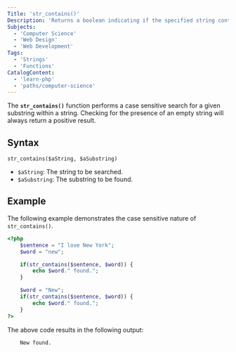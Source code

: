 ```yaml
---
Title: 'str_contains()' 
Description: 'Returns a boolean indicating if the specified string contains the substring provided.'
Subjects: 
  - 'Computer Science'
  - 'Web Design'
  - 'Web Development'
Tags: 
  - 'Strings'
  - 'Functions'
CatalogContent:
  - 'learn-php'
  - 'paths/computer-science'
---
```


The **`str_contains()`** function performs a case sensitive search for a given substring within a string. Checking for the presence of an empty string will always return a positive result.

## Syntax

```pseudo
str_contains($aString, $aSubstring)
```

- `$aString`: The string to be searched.
- `$aSubstring`: The substring to be found.

## Example

The following example demonstrates the case sensitive nature of `str_contains()`.

```php
<?php
    $sentence = "I love New York";
    $word = "new";

    if(str_contains($sentence, $word)) {
        echo $word." found.";
    }

    $word = "New";
    if(str_contains($sentence, $word)) {
        echo $word." found.";
    }
?>
```

The above code results in the following output:

```shell
    New found.
```
